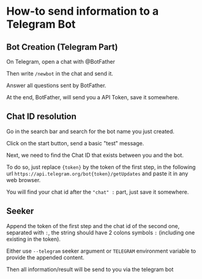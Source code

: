 # How-to send information to a Telegram Bot
## Bot Creation (Telegram Part)
On Telegram, open a chat with @BotFather

Then write `/newbot` in the chat and send it.

Answer all questions sent by BotFather.

At the end, BotFather, will send you a API Token, save it somewhere.

## Chat ID resolution
Go in the search bar and search for the bot name you just created.

Click on the start button, send a basic "test" message.

Next, we need to find the Chat ID that exists between you and the bot.

To do so, just replace `{token}` by the token of the first step, in the following url `https://api.telegram.org/bot{token}/getUpdates` and paste it in any web browser.

You will find your chat id after the `"chat" :` part, just save it somewhere.

## Seeker
Append the token of the first step and the chat id of the second one, separated with `:`, the string should have 2 colons symbols `:` (including one existing in the token).

Either use `--telegram` seeker argument or `TELEGRAM` environment variable to provide the appended content.

Then all information/result will be send to you via the telegram bot
